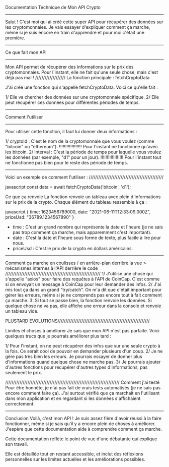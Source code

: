 Documentation Technique de Mon API Crypto
________________________________________________________________________________________
Salut ! C'est moi qui ai créé cette super API pour récupérer des données sur les cryptomonnaies. 
Je vais essayer d'expliquer comment ça marche, même si je suis encore en train d'apprendre 
et pour moi c'était une première.
_____________________________________________________________________________
Ce que fait mon API
________________________
Mon API permet de récupérer des informations sur le prix des cryptomonnaies. 
Pour l'instant, elle ne fait qu'une seule chose, mais c'est déjà pas mal !
///////////////////
La fonction principale : fetchCryptoData

J'ai créé une fonction qui s'appelle fetchCryptoData. Voici ce qu'elle fait :

1/ Elle va chercher des données sur une cryptomonnaie spécifique.
2/ Elle peut récupérer ces données pour différentes périodes de temps.

_____________________________________________________________________________
Comment l'utiliser
________________________
Pour utiliser cette fonction, il faut lui donner deux informations :

1/ cryptoId : C'est le nom de la cryptomonnaie que vous voulez (comme "bitcoin" ou "ethereum").
!!!!!!!!!!!!!!!!!! Pour l'instant ne fonctionne qu'avec les bitcoin.
2/ interval : C'est la période de temps pour laquelle vous voulez les données 
(par exemple, "d1" pour un jour). 
!!!!!!!!!!!!!!!!!! Pour l'instant tout ne fonctionne pas bien pour le reste des période de temps.
_______________________________________

Voici un exemple de comment l'utiliser :
///////////////////////////////////////////////

javascript
const data = await fetchCryptoData('bitcoin', 'd1');

Ce que ça renvoie
La fonction renvoie un tableau avec plein d'informations sur le prix de la crypto. Chaque élément du tableau ressemble à ça :

javascript
{
  time: 1623456789000,
  date: "2021-06-11T12:33:09.000Z",
  priceUsd: "36789.1234567890"
}

- time : C'est un grand nombre qui représente la date et l'heure (je ne sais pas trop comment ça marche, mais apparemment c'est important).
- date : C'est la date et l'heure sous forme de texte, plus facile à lire pour nous.
- priceUsd : C'est le prix de la crypto en dollars américains.
_______________________________________________________________________________

Comment ça marche en coulisses / en arrière-plan derrière la vue 
    > mécanismes internes à l'API derrière le code
////////////////////////////////////////////////////////////
1/ J'utilise une chose qui s'appelle "axios" pour faire des requêtes à l'API de CoinCap. 
    C'est comme si on envoyait un message à CoinCap pour leur demander des infos.
2/ J'ai mis tout ça dans un grand "try/catch". 
    On m'a dit que c'était important pour gérer les erreurs, même si je ne comprends pas encore tout à fait comment ça marche.
3: Si tout se passe bien, la fonction renvoie les données. 
    Si quelque chose ne va pas, elle affiche une erreur dans la console et renvoie un tableau vide.

PLUSTARD ÉVOLUTIONS//////////////////////////////////////////////////////////

Limites et choses à améliorer
Je sais que mon API n'est pas parfaite. 
Voici quelques trucs que je pourrais améliorer plus tard :

1/ Pour l'instant, on ne peut récupérer des infos que sur une seule crypto à la fois. 
    Ce serait cool de pouvoir en demander plusieurs d'un coup.
2/ Je ne gère pas très bien les erreurs. 
    Je pourrais essayer de donner plus d'informations quand quelque chose ne marche pas.
3/ Je pourrais ajouter d'autres fonctions pour récupérer d'autres types d'informations, 
pas seulement le prix.

////////////////////////////////////////////////////////////////////////
Comment j'ai testé
Pour être honnête, je n'ai pas fait de vrais tests automatisés 
(je ne sais pas encore comment faire ça). 
J'ai surtout vérifié que ça marchait en l'utilisant dans mon application et en regardant 
si les données s'affichaient correctement.
_________________________________________________________________________

Conclusion
Voilà, c'est mon API ! Je suis assez fière d'avoir réussi à la faire fonctionner, 
même si je sais qu'il y a encore plein de choses à améliorer. 
J'espère que cette documentation aide à comprendre comment ça marche. 

Cette documentation reflète le point de vue d'une débutante qui explique son travail. 

Elle est détaillée tout en restant accessible, 
et inclut des réflexions personnelles sur les limites actuelles et les améliorations possibles.